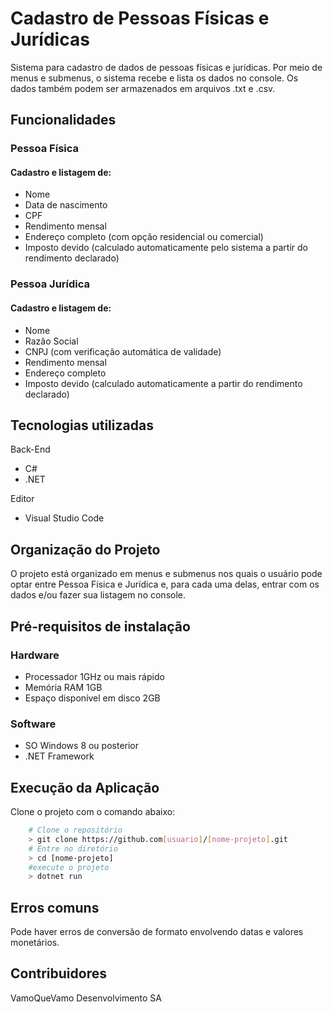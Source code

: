 # Cadastro de Pessoas Físicas e Jurídicas
Sistema para cadastro de dados de pessoas físicas e jurídicas. Por meio de menus e submenus, o sistema recebe e lista os dados no console. Os dados também podem ser armazenados em arquivos .txt e .csv.

## Funcionalidades

### Pessoa Física
#### Cadastro e listagem de:
- Nome
- Data de nascimento
- CPF
- Rendimento mensal
- Endereço completo (com opção residencial ou comercial)
- Imposto devido (calculado automaticamente pelo sistema a partir do rendimento declarado)

### Pessoa Jurídica
#### Cadastro e listagem de:
- Nome
- Razão Social
- CNPJ (com verificação automática de validade)
- Rendimento mensal
- Endereço completo
- Imposto devido (calculado automaticamente a partir do rendimento declarado)

## Tecnologias utilizadas
Back-End
- C#
- .NET

Editor
- Visual Studio Code

## Organização do Projeto

O projeto está organizado em menus e submenus nos quais o usuário pode optar entre Pessoa Física e Jurídica e, para cada uma delas, entrar com os dados e/ou fazer sua listagem no console.

## Pré-requisitos de instalação
### Hardware
- Processador 1GHz ou mais rápido
- Memória RAM 1GB
- Espaço disponível em disco 2GB

### Software
- SO Windows 8 ou posterior
- .NET Framework

## Execução da Aplicação
Clone o projeto com o comando abaixo:
```bash
    # Clone o repositório
    > git clone https://github.com[usuario]/[nome-projeto].git
    # Entre no diretório
    > cd [nome-projeto]
    #execute o projeto
    > dotnet run
```
## Erros comuns
Pode haver erros de conversão de formato envolvendo datas e valores monetários.

## Contribuidores
VamoQueVamo Desenvolvimento SA


